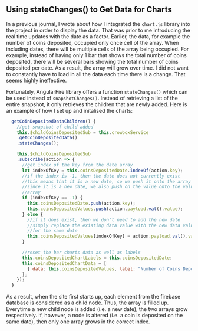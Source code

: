 ## Using stateChanges() to Get Data for Charts

In a previous journal, I wrote about how I integrated the `chart.js` library into the project in order to display the data. That was prior to me introducing the real time updates with the date as a factor. Earlier, the data, for example the number of coins deposited, occupied only once cell of the array. When including dates, there will be multiple cells of the array being occupied. For example, instead of having only 1 bar that shows the total number of coins deposited, there will be several bars showing the total number of coins deposited per date. As a result, the array will grow over time. I did not want to constantly have to load in all the data each time there is a change. That seems highly ineffective. 

Fortunately, AngularFire library offers a function `stateChanges()` which can be used instead of `snapshotChanges()`. Instead of retrieving a list of the entire snapshot, it only retrieves the children that are newly added. Here is an example of how I set up and initalised the charts:

```js
  getCoinDepositedDataChildren() {
    //get snapshot of child added 
    this.$childCoinsDepositedSub = this.crowboxService
    .getCoinDepositedData()
    .stateChanges();

    this.$childCoinsDepositedSub
    .subscribe(action => {
      //get index of the key from the date array
      let indexOfKey = this.coinsDepositedDate.indexOf(action.key);
      //if the index is -1, then the date does not currently exist
      //this means that it is a new date, so we push it onto the array
      //since it is a new date, we also push on the value onto the value
      //array
      if (indexOfKey == -1) {
        this.coinsDepositedDate.push(action.key);
        this.coinsDepositedValues.push(action.payload.val().value);
      } else {
        //if it does exist, then we don't need to add the new date
        //simply replace the existing data value with the new data value
        //for the same date 
        this.coinsDepositedValues[indexOfKey] = action.payload.val().value;
      }

      //reset the bar charts data as well as labels
      this.coinsDepositedChartLabels = this.coinsDepositedDate;
      this.coinsDepositedChartData = [
        { data: this.coinsDepositedValues, label: "Number of Coins Deposited" }
      ];
    });
  }
```

As a result, when the site first starts up, each element from the firebase database is considered as a child node. Thus, the array is filled up. Everytime a new child node is added (i.e. a new date), the two arrays grow respectively. If, however, a node is altered (i.e. a coin is deposited on the same date), then only one array grows in the correct index. 
